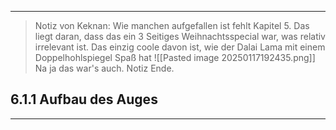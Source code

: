 ***

>Notiz von Keknan: Wie manchen aufgefallen ist fehlt Kapitel 5. Das liegt daran, dass das ein 3 Seitiges Weihnachtsspecial war, was relativ irrelevant ist. Das einzig coole davon ist, wie der Dalai Lama mit einem Doppelhohlspiegel Spaß hat
>![[Pasted image 20250117192435.png]]
>Na ja das war's auch. Notiz Ende.


## 6.1.1 Aufbau des Auges
***


